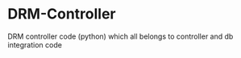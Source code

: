 # DRM-Controller
DRM controller code (python) which all belongs to controller and db integration code
